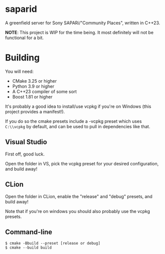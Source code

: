 # saparid

A greenfield server for Sony SAPARi/"Community Places", written in C++23.

**NOTE**: This project is WIP for the time being. It most definitely will not be functional for a bit.

# Building

You will need:
- CMake 3.25 or higher
- Python 3.9 or higher
- A C++23 compiler of some sort
- Boost 1.81 or higher

It's probably a good idea to install/use vcpkg if you're on Windows (this project provides a manifest!).

If you do so the cmake presets include a -vcpkg preset which uses `C:\\vcpkg` by default, and can be used to pull in dependencies like that.

## Visual Studio

First off, good luck.

Open the folder in VS, pick the vcpkg preset for your desired configuration, and build away!

## CLion

Open the folder in CLion, enable the "release" and "debug" presets, and build away!

Note that if you're on windows you should also probably use the vcpkg presets.

## Command-line

```
$ cmake -Bbuild --preset [release or debug]
$ cmake --build build
```
